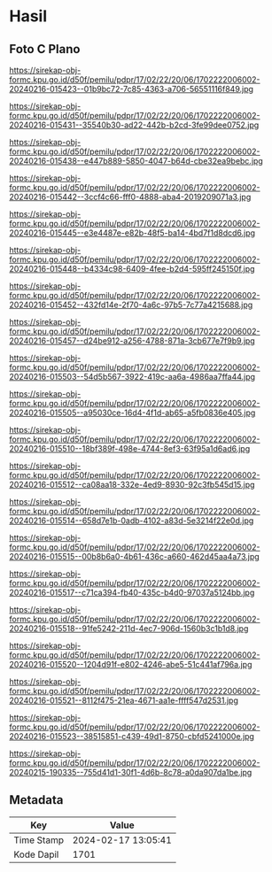 # Hasil

## Foto C Plano

https://sirekap-obj-formc.kpu.go.id/d50f/pemilu/pdpr/17/02/22/20/06/1702222006002-20240216-015423--01b9bc72-7c85-4363-a706-56551116f849.jpg

https://sirekap-obj-formc.kpu.go.id/d50f/pemilu/pdpr/17/02/22/20/06/1702222006002-20240216-015431--35540b30-ad22-442b-b2cd-3fe99dee0752.jpg

https://sirekap-obj-formc.kpu.go.id/d50f/pemilu/pdpr/17/02/22/20/06/1702222006002-20240216-015438--e447b889-5850-4047-b64d-cbe32ea9bebc.jpg

https://sirekap-obj-formc.kpu.go.id/d50f/pemilu/pdpr/17/02/22/20/06/1702222006002-20240216-015442--3ccf4c66-fff0-4888-aba4-2019209071a3.jpg

https://sirekap-obj-formc.kpu.go.id/d50f/pemilu/pdpr/17/02/22/20/06/1702222006002-20240216-015445--e3e4487e-e82b-48f5-ba14-4bd7f1d8dcd6.jpg

https://sirekap-obj-formc.kpu.go.id/d50f/pemilu/pdpr/17/02/22/20/06/1702222006002-20240216-015448--b4334c98-6409-4fee-b2d4-595ff245150f.jpg

https://sirekap-obj-formc.kpu.go.id/d50f/pemilu/pdpr/17/02/22/20/06/1702222006002-20240216-015452--432fd14e-2f70-4a6c-97b5-7c77a4215688.jpg

https://sirekap-obj-formc.kpu.go.id/d50f/pemilu/pdpr/17/02/22/20/06/1702222006002-20240216-015457--d24be912-a256-4788-871a-3cb677e7f9b9.jpg

https://sirekap-obj-formc.kpu.go.id/d50f/pemilu/pdpr/17/02/22/20/06/1702222006002-20240216-015503--54d5b567-3922-419c-aa6a-4986aa7ffa44.jpg

https://sirekap-obj-formc.kpu.go.id/d50f/pemilu/pdpr/17/02/22/20/06/1702222006002-20240216-015505--a95030ce-16d4-4f1d-ab65-a5fb0836e405.jpg

https://sirekap-obj-formc.kpu.go.id/d50f/pemilu/pdpr/17/02/22/20/06/1702222006002-20240216-015510--18bf389f-498e-4744-8ef3-63f95a1d6ad6.jpg

https://sirekap-obj-formc.kpu.go.id/d50f/pemilu/pdpr/17/02/22/20/06/1702222006002-20240216-015512--ca08aa18-332e-4ed9-8930-92c3fb545d15.jpg

https://sirekap-obj-formc.kpu.go.id/d50f/pemilu/pdpr/17/02/22/20/06/1702222006002-20240216-015514--658d7e1b-0adb-4102-a83d-5e3214f22e0d.jpg

https://sirekap-obj-formc.kpu.go.id/d50f/pemilu/pdpr/17/02/22/20/06/1702222006002-20240216-015515--00b8b6a0-4b61-436c-a660-462d45aa4a73.jpg

https://sirekap-obj-formc.kpu.go.id/d50f/pemilu/pdpr/17/02/22/20/06/1702222006002-20240216-015517--c71ca394-fb40-435c-b4d0-97037a5124bb.jpg

https://sirekap-obj-formc.kpu.go.id/d50f/pemilu/pdpr/17/02/22/20/06/1702222006002-20240216-015518--91fe5242-211d-4ec7-906d-1560b3c1b1d8.jpg

https://sirekap-obj-formc.kpu.go.id/d50f/pemilu/pdpr/17/02/22/20/06/1702222006002-20240216-015520--1204d91f-e802-4246-abe5-51c441af796a.jpg

https://sirekap-obj-formc.kpu.go.id/d50f/pemilu/pdpr/17/02/22/20/06/1702222006002-20240216-015521--8112f475-21ea-4671-aa1e-ffff547d2531.jpg

https://sirekap-obj-formc.kpu.go.id/d50f/pemilu/pdpr/17/02/22/20/06/1702222006002-20240216-015523--38515851-c439-49d1-8750-cbfd5241000e.jpg

https://sirekap-obj-formc.kpu.go.id/d50f/pemilu/pdpr/17/02/22/20/06/1702222006002-20240215-190335--755d41d1-30f1-4d6b-8c78-a0da907da1be.jpg


## Metadata

| Key        | Value               |
| ---------- | ------------------- |
| Time Stamp | 2024-02-17 13:05:41 |
| Kode Dapil | 1701                |



